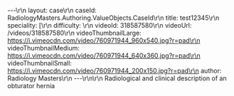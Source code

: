 ---\r\n
                layout: case\r\n
                caseId: RadiologyMasters.Authoring.ValueObjects.CaseId\r\n
                title: test12345\r\n
                speciality: [\r\n
                difficulty: \r\n
                videoId: 318587580\r\n
                videoUrl: /videos/318587580\r\n
                videoThumbnailLarge: https://i.vimeocdn.com/video/760971944_960x540.jpg?r=pad\r\n
                videoThumbnailMedium: https://i.vimeocdn.com/video/760971944_640x360.jpg?r=pad\r\n
                videoThumbnailSmall: https://i.vimeocdn.com/video/760971944_200x150.jpg?r=pad\r\n
                author: Radiology Masters\r\n
                ---\r\n\r\n
                Radiological and clinical description of an obturator hernia